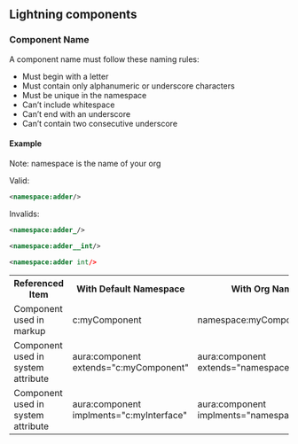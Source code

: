 ## Lightning components


### Component Name

A component name must follow these naming rules:

- Must begin with a letter
- Must contain only alphanumeric or underscore characters
- Must be unique in the namespace
- Can’t include whitespace
- Can’t end with an underscore
- Can’t contain two consecutive underscore

#### Example

Note: namespace is the name of your org


Valid:

```xml
<namespace:adder/>
```

Invalids:

```xml
<namespace:adder_/>

<namespace:adder__int/>

<namespace:adder int/>


```

<table>

 <tr>
   <th>Referenced Item</th>
   <th>With Default Namespace</th>
   <th>With Org Namespace</th>
 </tr>

 <tr>
   <td>Component used in markup	</td>
   <td> c:myComponent  </td>
   <td> namespace:myComponent </td>
 </tr>

 <tr>
   <td>Component used in system attribute	</td>
   <td> aura:component extends="c:myComponent" </td>
    <td> aura:component extends="namespace:myComponent"</td>
 </tr>

 <tr>
   <td>Component used in system attribute	</td>
   <td> aura:component implments="c:myInterface" </td>
    <td> aura:component implments="namespace:myInterface"</td>
 </tr>

</table>
